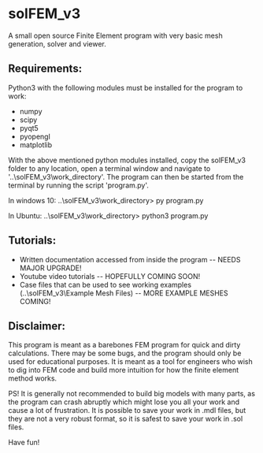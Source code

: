 # solFEM_v3
A small open source Finite Element program with very basic mesh generation, solver and viewer.



Requirements:
-------------

Python3 with the following modules must be installed for the program to work:
- numpy
- scipy
- pyqt5
- pyopengl
- matplotlib

With the above mentioned python modules installed, copy the solFEM_v3 folder to any location, 
open a terminal window and navigate to '..\solFEM_v3\work_directory'. The program can then be
started from the terminal by running the script 'program.py'.

In windows 10:
..\solFEM_v3\work_directory> py program.py

In Ubuntu:
..\solFEM_v3\work_directory> python3 program.py



Tutorials:
----------

- Written documentation accessed from inside the program -- NEEDS MAJOR UPGRADE!
- Youtube video tutorials -- HOPEFULLY COMING SOON!
- Case files that can be used to see working examples (..\solFEM_v3\Example Mesh Files) -- MORE EXAMPLE MESHES COMING!




Disclaimer:
-----------

This program is meant as a barebones FEM program for quick and dirty calculations.
There may be some bugs, and the program should only be used for educational purposes.
It is meant as a tool for engineers who wish to dig into FEM code and build more
intuition for how the finite element method works.

PS! It is generally not recommended to build big models with many parts, as the
program can crash abruptly which might lose you all your work and cause a lot of
frustration. It is possible to save your work in .mdl files, but they are not a
very robust format, so it is safest to save your work in .sol files.


Have fun!
